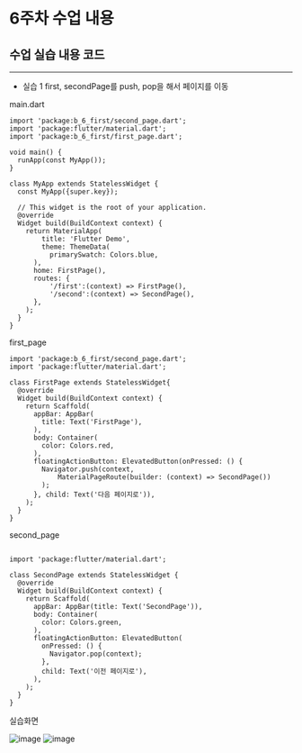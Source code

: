 # 6주차 수업 내용

## 수업 실습 내용 코드
---
- 실습 1
first, secondPage를 push, pop을 해서 페이지를 이동</br>

main.dart</br>
```
import 'package:b_6_first/second_page.dart';
import 'package:flutter/material.dart';
import 'package:b_6_first/first_page.dart';

void main() {
  runApp(const MyApp());
}

class MyApp extends StatelessWidget {
  const MyApp({super.key});

  // This widget is the root of your application.
  @override
  Widget build(BuildContext context) {
    return MaterialApp(
        title: 'Flutter Demo',
        theme: ThemeData(
          primarySwatch: Colors.blue,
      ),
      home: FirstPage(),
      routes: {
          '/first':(context) => FirstPage(),
          '/second':(context) => SecondPage(),
      },
    );
  }
}
```

first_page

```
import 'package:b_6_first/second_page.dart';
import 'package:flutter/material.dart';

class FirstPage extends StatelessWidget{
  @override
  Widget build(BuildContext context) {
    return Scaffold(
      appBar: AppBar(
        title: Text('FirstPage'),
      ),
      body: Container(
        color: Colors.red,
      ),
      floatingActionButton: ElevatedButton(onPressed: () {
        Navigator.push(context,
            MaterialPageRoute(builder: (context) => SecondPage())
        );
      }, child: Text('다음 페이지로')),
    );
  }
}
```

second_page

```

import 'package:flutter/material.dart';

class SecondPage extends StatelessWidget {
  @override
  Widget build(BuildContext context) {
    return Scaffold(
      appBar: AppBar(title: Text('SecondPage')),
      body: Container(
        color: Colors.green,
      ),
      floatingActionButton: ElevatedButton(
        onPressed: () {
          Navigator.pop(context);
        },
        child: Text('이전 페이지로'),
      ),
    );
  }
}

```
실습화면

![image](https://github.com/user-attachments/assets/046a2399-64f6-4f8d-aea6-c5b42810810e)
![image](https://github.com/user-attachments/assets/ffeb9193-785d-428e-8dfb-18fc3233f479)

